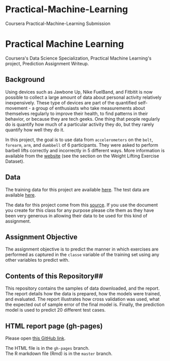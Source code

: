 # Practical-Machine-Learning
Coursera Practical-Machine-Learning Submission
# Practical Machine Learning
Coursera's Data Science Specialization, Practical Machine Learning's project, Prediction Assignment Writeup.

## Background  ##

Using devices such as Jawbone Up, Nike FuelBand, and Fitbitit is now possible to collect a large amount of data about personal activity relatively inexpensively. These type of devices are part of the quantified self-movement - a group of enthusiasts who take measurements about themselves regularly to improve their health, to find patterns in their behavior, or because they are tech geeks. One thing that people regularly do is quantify how much of a particular activity they do, but they rarely quantify how well they do it.

In this project, the goal is to use data from `accelerometers` on the `belt`, `forearm`, `arm`, and `dumbbell` of 6 participants. They were asked to perform barbell lifts correctly and incorrectly in 5 different ways. More information is available from the [website](http://groupware.les.inf.puc-rio.br/har) (see the section on the Weight Lifting Exercise Dataset).

## Data ##

The training data for this project are available [here](https://d396qusza40orc.cloudfront.net/predmachlearn/pml-training.csv). 
The test data are available [here](https://d396qusza40orc.cloudfront.net/predmachlearn/pml-testing.csv). 

The data for this project come from this [source](http://groupware.les.inf.puc-rio.br/har). If you use the document you create for this class for any purpose please cite them as they have been very generous in allowing their data to be used for this kind of assignment.

## Assignment Objective ##

The assignment objective is to predict the manner in which exercises are performed as captured in the `classe` variable of the training set using any other variables to predict with. 

## Contents of this Repository##

This repository contains the samples of data downloaded, and the report.  The report details how the data is prepared, how the models were trained, and evaluated. The report illustrates how cross validation was used, what the expected out of sample error of the final model is.  Finally, the prediction model is used to predict 20 different test cases.
   
## HTML report page (gh-pages) ##

Please open [this GitHub link](https://github.com/dmartin60/Practical-Machine-Learning/blob/master/PML_Project_V030417.html).  

The HTML file is in the `gh-pages` branch.    
The R markdown file (Rmd) is in the `master` branch.     

